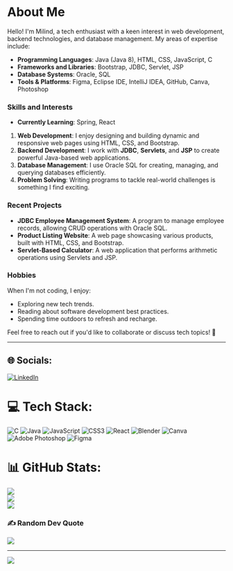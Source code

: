 # About Me

Hello! I'm Milind, a tech enthusiast with a keen interest in web development, backend technologies, and database management. My areas of expertise include:

- **Programming Languages**: Java (Java 8), HTML, CSS, JavaScript, C
- **Frameworks and Libraries**: Bootstrap, JDBC, Servlet, JSP
- **Database Systems**: Oracle, SQL
- **Tools & Platforms**: Figma, Eclipse IDE, IntelliJ IDEA, GitHub, Canva, Photoshop

### Skills and Interests

- **Currently Learning**: Spring, React

1. **Web Development**: I enjoy designing and building dynamic and responsive web pages using HTML, CSS, and Bootstrap.
2. **Backend Development**: I work with **JDBC**, **Servlets**, and **JSP** to create powerful Java-based web applications.
3. **Database Management**: I use Oracle SQL for creating, managing, and querying databases efficiently.
4. **Problem Solving**: Writing programs to tackle real-world challenges is something I find exciting.

### Recent Projects

- **JDBC Employee Management System**: A program to manage employee records, allowing CRUD operations with Oracle SQL.
- **Product Listing Website**: A web page showcasing various products, built with HTML, CSS, and Bootstrap.
- **Servlet-Based Calculator**: A web application that performs arithmetic operations using Servlets and JSP.

### Hobbies

When I'm not coding, I enjoy:

- Exploring new tech trends.
- Reading about software development best practices.
- Spending time outdoors to refresh and recharge.

Feel free to reach out if you'd like to collaborate or discuss tech topics! 🚀

 

---
## 🌐 Socials:
[![LinkedIn](https://img.shields.io/badge/LinkedIn-%230077B5.svg?logo=linkedin&logoColor=white)](https://linkedin.com/in/https://www.linkedin.com/in/milind-atram-593ba7333?lipi=urn%3Ali%3Apage%3Ad_flagship3_profile_view_base_contact_details%3BCV%2BrH4WkR4iyXHBcAHtfVA%3D%3D) 

# 💻 Tech Stack:
![C](https://img.shields.io/badge/c-%2300599C.svg?style=for-the-badge&logo=c&logoColor=white) ![Java](https://img.shields.io/badge/java-%23ED8B00.svg?style=for-the-badge&logo=openjdk&logoColor=white) ![JavaScript](https://img.shields.io/badge/javascript-%23323330.svg?style=for-the-badge&logo=javascript&logoColor=%23F7DF1E) ![CSS3](https://img.shields.io/badge/css3-%231572B6.svg?style=for-the-badge&logo=css3&logoColor=white) ![React](https://img.shields.io/badge/react-%2320232a.svg?style=for-the-badge&logo=react&logoColor=%2361DAFB) ![Blender](https://img.shields.io/badge/blender-%23F5792A.svg?style=for-the-badge&logo=blender&logoColor=white) ![Canva](https://img.shields.io/badge/Canva-%2300C4CC.svg?style=for-the-badge&logo=Canva&logoColor=white) ![Adobe Photoshop](https://img.shields.io/badge/adobe%20photoshop-%2331A8FF.svg?style=for-the-badge&logo=adobe%20photoshop&logoColor=white) ![Figma](https://img.shields.io/badge/figma-%23F24E1E.svg?style=for-the-badge&logo=figma&logoColor=white)
# 📊 GitHub Stats:
![](https://github-readme-stats.vercel.app/api?username=milind1314&theme=dark&hide_border=false&include_all_commits=true&count_private=false)<br/>
![](https://github-readme-streak-stats.herokuapp.com/?user=milind1314&theme=dark&hide_border=false)<br/>
![](https://github-readme-stats.vercel.app/api/top-langs/?username=milind1314&theme=dark&hide_border=false&include_all_commits=true&count_private=false&layout=compact)

### ✍️ Random Dev Quote
![](https://quotes-github-readme.vercel.app/api?type=horizontal&theme=radical)

---
[![](https://visitcount.itsvg.in/api?id=milind1314&icon=0&color=0)](https://visitcount.itsvg.in)

<!-- Proudly created with GPRM ( https://gprm.itsvg.in ) -->
